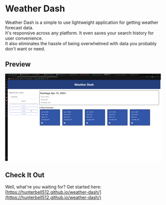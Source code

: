 # Weather Dash
Weather Dash is a simple to use lightweight application for getting weather forecast data.  
It's responsive across any platform. It even saves your search history for user convenience.  
It also eliminates the hassle of being overwhelmed with data you probably don't want or need.

## Preview
![preview-image](./assets/images/preview.png)

## Check It Out
Well, what're you waiting for? Get started here: [https://hunterbell512.github.io/weather-dash/](https://hunterbell512.github.io/weather-dash/)
